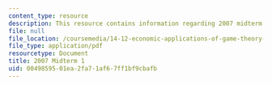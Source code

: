 ```yaml
---
content_type: resource
description: This resource contains information regarding 2007 midterm 1.
file: null
file_location: /coursemedia/14-12-economic-applications-of-game-theory-fall-2012/0049859501ea2fa71af67ff1bf9cbafb_MIT14_12F12_mid071.pdf
file_type: application/pdf
resourcetype: Document
title: 2007 Midterm 1
uid: 00498595-01ea-2fa7-1af6-7ff1bf9cbafb
---
```

